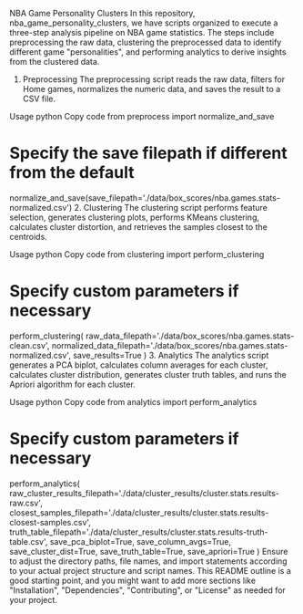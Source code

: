 NBA Game Personality Clusters
In this repository, nba_game_personality_clusters, we have scripts organized to execute a three-step analysis pipeline on NBA game statistics. The steps include preprocessing the raw data, clustering the preprocessed data to identify different game "personalities", and performing analytics to derive insights from the clustered data.

1. Preprocessing
The preprocessing script reads the raw data, filters for Home games, normalizes the numeric data, and saves the result to a CSV file.

Usage
python
Copy code
from preprocess import normalize_and_save

# Specify the save filepath if different from the default
normalize_and_save(save_filepath='./data/box_scores/nba.games.stats-normalized.csv')
2. Clustering
The clustering script performs feature selection, generates clustering plots, performs KMeans clustering, calculates cluster distortion, and retrieves the samples closest to the centroids.

Usage
python
Copy code
from clustering import perform_clustering

# Specify custom parameters if necessary
perform_clustering(
    raw_data_filepath='./data/box_scores/nba.games.stats-clean.csv',
    normalized_data_filepath='./data/box_scores/nba.games.stats-normalized.csv',
    save_results=True
)
3. Analytics
The analytics script generates a PCA biplot, calculates column averages for each cluster, calculates cluster distribution, generates cluster truth tables, and runs the Apriori algorithm for each cluster.

Usage
python
Copy code
from analytics import perform_analytics

# Specify custom parameters if necessary
perform_analytics(
    raw_cluster_results_filepath='./data/cluster_results/cluster.stats.results-raw.csv',
    closest_samples_filepath='./data/cluster_results/cluster.stats.results-closest-samples.csv',
    truth_table_filepath='./data/cluster_results/cluster.stats.results-truth-table.csv',
    save_pca_biplot=True,
    save_column_avgs=True,
    save_cluster_dist=True,
    save_truth_table=True,
    save_apriori=True
)
Ensure to adjust the directory paths, file names, and import statements according to your actual project structure and script names. This README outline is a good starting point, and you might want to add more sections like "Installation", "Dependencies", "Contributing", or "License" as needed for your project.